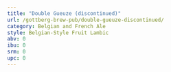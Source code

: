 ```yaml
---
title: "Double Gueuze (discontinued)"
url: /gottberg-brew-pub/double-gueuze-discontinued/
category: Belgian and French Ale
style: Belgian-Style Fruit Lambic
abv: 0
ibu: 0
srm: 0
upc: 0
---
```


